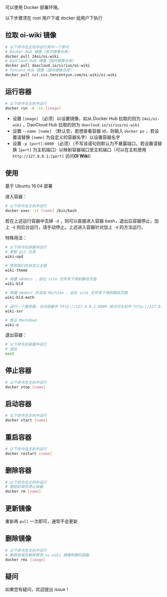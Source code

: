可以使用 Docker 部署环境。

以下步骤须在 root 用户下或 docker 组用户下执行

## 拉取 oi-wiki 镜像

```bash
# 以下命令在主机中运行其中一个即可
# Docker Hub 镜像（官方镜像仓库）
docker pull 24oi/oi-wiki
# DaoCloud Hub 镜像（国内镜像仓库）
docker pull daocloud.io/sirius/oi-wiki
# Tencent Hub 镜像（国内镜像仓库）
docker pull ccr.ccs.tencentyun.com/oi-wiki/oi-wiki
```

## 运行容器

```bash
# 以下命令在主机中运行
docker run -d -it [image]
```

-   设置 `[image]` （必须）以设置镜像，如从 Docker Hub 拉取的则为 `24oi/oi-wiki` ，DaoCloud Hub 拉取的则为 `daocloud.io/sirius/oi-wiki` 
-   设置 `--name [name]` （默认空，若想查看容器 id，则输入 `docker ps` ，若设置请替换 `[name]` 为自定义的容器名字）以设置容器名字
-   设置 `-p [port]:8000` （必须）（不写该语句则默认为不暴露端口，若设置请替换 `[port]` 为主机端口）以映射容器端口至主机端口（可以在主机使用 `http://127.0.0.1:[port]` 访问**OI Wiki**）

## 使用

基于 Ubuntu 16.04 部署

进入容器：

```bash
# 以下命令在主机中运行
docker exec -it [name] /bin/bash
```

若在上述运行容器中去掉 `-d` ，则可以直接进入容器 bash，退出后容器停止，加上 `-d` 则后台运行，请手动停止。上述进入容器针对加上 `-d` 的方法运行。

特殊用法：

```bash
# 以下命令在容器中运行
# 更新 git 仓库
wiki-upd

# 使用我们的自定义主题
wiki-theme

# 构建 mkdocs ，会在 site 文件夹下得到静态页面
wiki-bld

# 构建 mkdocs 并渲染 MathJax ，会在 site 文件夹下得到静态页面
wiki-bld-math

# 运行一个服务器，访问容器中 http://127.0.0.1:8000 或访问主机中 http://127.0.0.1:[port] 可以查看效果
wiki-svr

# 修正 Markdown
wiki-o
```

退出容器：

```bash
# 以下命令在容器中运行
# 退出
exit
```

## 停止容器

```bash
# 以下命令在主机中运行
docker stop [name]
```

## 启动容器

```bash
# 以下命令在主机中运行
docker start [name]
```

## 重启容器

```bash
# 以下命令在主机中运行
docker restart [name]
```

## 删除容器

```bash
# 以下命令在主机中运行
# 删除前请先停止容器
docker rm [name]
```

## 更新镜像

重新再 `pull` 一次即可，通常不会更新

## 删除镜像

```bash
# 以下命令在主机中运行
# 删除前请先删除使用 oi-wiki 镜像构建的容器
docker rmi [image]
```

## 疑问

如果您有疑问，欢迎提出 issue！
